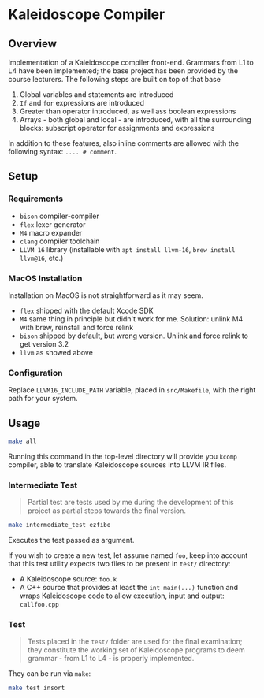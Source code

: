 # Kaleidoscope Compiler

## Overview
Implementation of a Kaleidoscope compiler front-end. Grammars from L1 to L4 have been implemented; the base project has been provided by the course lecturers. The following steps are built on top of that base
 1. Global variables and statements are introduced
 2. `If` and `for` expressions are introduced
 3. Greater than operator introduced, as well ass boolean expressions
 4. Arrays - both global and local - are introduced, with all the surrounding blocks: subscript operator for assignments and expressions

In addition to these features, also inline comments are allowed with the following syntax: `.... # comment`.

## Setup
### Requirements
 - `bison` compiler-compiler
 - `flex` lexer generator
 - `M4` macro expander
 - `clang` compiler toolchain
 - `LLVM 16` library (installable with `apt install llvm-16`, `brew install llvm@16`, etc.)

### MacOS Installation
Installation on MacOS is not straightforward as it may seem.
 - `flex` shipped with the default Xcode SDK
 - `M4` same thing in principle but didn't work for me. Solution: unlink M4 with brew, reinstall and force relink
 - `bison` shipped by default, but wrong version. Unlink and force relink to get version 3.2
 - `llvm` as showed above

### Configuration
Replace `LLVM16_INCLUDE_PATH` variable, placed in `src/Makefile`, with the right path for your system.

## Usage
```bash
make all
```
Running this command in the top-level directory will provide you `kcomp` compiler, able to translate Kaleidoscope sources into LLVM IR files.

### Intermediate Test
> Partial test are tests used by me during the development of this project as partial steps towards the final version.

```bash
make intermediate_test ezfibo
```
Executes the test passed as argument.

If you wish to create a new test, let assume named `foo`, keep into account that this test utility expects two files to be present in `test/` directory:
  - A Kaleidoscope source: `foo.k`
  - A C++ source that provides at least the `int main(...)` function and wraps Kaleidoscope code to allow execution, input and output: `callfoo.cpp`

### Test
> Tests placed in the `test/` folder are used for the final examination; they constitute the working set of Kaleidoscope programs to deem grammar - from L1 to L4 - is properly implemented.


They can be run via `make`:
```bash
make test insort
```

